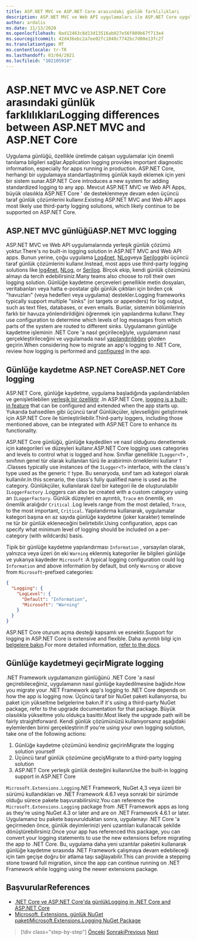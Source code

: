 ```yaml
---
title: ASP.NET MVC ve ASP.NET Core arasındaki günlük farklılıkları
description: ASP.NET MVC ve Web API uygulamaları ile ASP.NET Core uygulamalar arasında nasıl farklı günlüğe kaydedilir?
author: ardalis
ms.date: 11/13/2020
ms.openlocfilehash: 0ad12463c8d13d13516ab027e56f809b67f713e4
ms.sourcegitcommit: 42d436ebc2a7ee02fc1848c7742bc7d80e13fc2f
ms.translationtype: MT
ms.contentlocale: tr-TR
ms.lasthandoff: 03/04/2021
ms.locfileid: "102105910"
---
```

# <a name="logging-differences-between-aspnet-mvc-and-aspnet-core"></a><span data-ttu-id="b16bc-103">ASP.NET MVC ve ASP.NET Core arasındaki günlük farklılıkları</span><span class="sxs-lookup"><span data-stu-id="b16bc-103">Logging differences between ASP.NET MVC and ASP.NET Core</span></span>

<span data-ttu-id="b16bc-104">Uygulama günlüğü, özellikle üretimde çalışan uygulamalar için önemli tanılama bilgileri sağlar.</span><span class="sxs-lookup"><span data-stu-id="b16bc-104">Application logging provides important diagnostic information, especially for apps running in production.</span></span> <span data-ttu-id="b16bc-105">ASP.NET Core, herhangi bir uygulamaya standartlaştırılmış günlük kaydı eklemek için yeni bir sistem sunar.</span><span class="sxs-lookup"><span data-stu-id="b16bc-105">ASP.NET Core introduces a new system for adding standardized logging to any app.</span></span> <span data-ttu-id="b16bc-106">Mevcut ASP.NET MVC ve Web API Apps, büyük olasılıkla ASP.NET Core ' de desteklenmeye devam eden üçüncü taraf günlük çözümlerini kullanır.</span><span class="sxs-lookup"><span data-stu-id="b16bc-106">Existing ASP.NET MVC and Web API apps most likely use third-party logging solutions, which likely continue to be supported on ASP.NET Core.</span></span>

## <a name="aspnet-mvc-logging"></a><span data-ttu-id="b16bc-107">ASP.NET MVC günlüğü</span><span class="sxs-lookup"><span data-stu-id="b16bc-107">ASP.NET MVC logging</span></span>

<span data-ttu-id="b16bc-108">ASP.NET MVC ve Web API uygulamalarında yerleşik günlük çözümü yoktur.</span><span class="sxs-lookup"><span data-stu-id="b16bc-108">There's no built-in logging solution in ASP.NET MVC and Web API apps.</span></span> <span data-ttu-id="b16bc-109">Bunun yerine, çoğu uygulama [Log4net](https://www.nuget.org/packages/log4net/), [NLog](https://www.nuget.org/packages/NLog/)veya [Serilog](https://www.nuget.org/packages/Serilog)gibi üçüncü taraf günlük çözümlerini kullanır.</span><span class="sxs-lookup"><span data-stu-id="b16bc-109">Instead, most apps use third-party logging solutions like [log4net](https://www.nuget.org/packages/log4net/), [NLog](https://www.nuget.org/packages/NLog/), or [Serilog](https://www.nuget.org/packages/Serilog).</span></span> <span data-ttu-id="b16bc-110">Birçok ekip, kendi günlük çözümünü almayı da tercih edebilirsiniz.</span><span class="sxs-lookup"><span data-stu-id="b16bc-110">Many teams also choose to roll their own logging solution.</span></span> <span data-ttu-id="b16bc-111">Günlüğe kaydetme çerçeveleri genellikle metin dosyaları, veritabanları veya hatta e-postalar gibi günlük çıktıları için birden çok "havuzları" (veya hedefleri veya uygulama) destekler.</span><span class="sxs-lookup"><span data-stu-id="b16bc-111">Logging frameworks typically support multiple "sinks" (or targets or appenders) for log output, such as text files, databases, or even emails.</span></span> <span data-ttu-id="b16bc-112">Bunlar, sistemin bölümlerinin farklı bir havuza yönlendirildiğini öğrenmek için yapılandırma kullanır.</span><span class="sxs-lookup"><span data-stu-id="b16bc-112">They use configuration to determine which levels of log messages from which parts of the system are routed to different sinks.</span></span> <span data-ttu-id="b16bc-113">Uygulamanın günlüğe kaydetme işleminin .NET Core 'a nasıl geçirileceğiyle, uygulamanın nasıl gerçekleştirileceğini ve uygulamada nasıl [yapılandırıldığını](configuration-differences.md) gözden geçirin.</span><span class="sxs-lookup"><span data-stu-id="b16bc-113">When considering how to migrate an app's logging to .NET Core, review how logging is performed and [configured](configuration-differences.md) in the app.</span></span>

## <a name="aspnet-core-logging"></a><span data-ttu-id="b16bc-114">Günlüğe kaydetme ASP.NET Core</span><span class="sxs-lookup"><span data-stu-id="b16bc-114">ASP.NET Core logging</span></span>

<span data-ttu-id="b16bc-115">ASP.NET Core, günlüğe kaydetme, uygulama başladığında yapılandırılabilen ve genişletilebilen [yerleşik bir özelliktir](/aspnet/core/fundamentals/logging/) .</span><span class="sxs-lookup"><span data-stu-id="b16bc-115">In ASP.NET Core, [logging is a built-in feature](/aspnet/core/fundamentals/logging/) that can be configured and extended when the app starts up.</span></span> <span data-ttu-id="b16bc-116">Yukarıda bahsedilen gibi üçüncü taraf Günlükçüler, işlevselliğini geliştirmek için ASP.NET Core ile tümleştirilebilir.</span><span class="sxs-lookup"><span data-stu-id="b16bc-116">Third-party loggers, including those mentioned above, can be integrated with ASP.NET Core to enhance its functionality.</span></span>

<span data-ttu-id="b16bc-117">ASP.NET Core günlüğü, günlüğe kaydedilen ve nasıl olduğunu denetlemek için kategorileri ve düzeyleri kullanır.</span><span class="sxs-lookup"><span data-stu-id="b16bc-117">ASP.NET Core logging uses categories and levels to control what is logged and how.</span></span> <span data-ttu-id="b16bc-118">Sınıflar genellikle `ILogger<T>` , sınıfının genel tür olarak kullanılan türü ile arabirimin örneklerini kullanır `T` .</span><span class="sxs-lookup"><span data-stu-id="b16bc-118">Classes typically use instances of the `ILogger<T>` interface, with the class's type used as the generic `T` type.</span></span> <span data-ttu-id="b16bc-119">Bu senaryoda, sınıf tam adı kategori olarak kullanılır.</span><span class="sxs-lookup"><span data-stu-id="b16bc-119">In this scenario, the class's fully qualified name is used as the category.</span></span> <span data-ttu-id="b16bc-120">Günlükçüler, kullanılarak özel bir kategori ile de oluşturulabilir `ILoggerFactory` .</span><span class="sxs-lookup"><span data-stu-id="b16bc-120">Loggers can also be created with a custom category using an `ILoggerFactory`.</span></span> <span data-ttu-id="b16bc-121">Günlük düzeyleri en ayrıntılı, `Trace` en önemlik, en önemlik aralığıdır `Critical` .</span><span class="sxs-lookup"><span data-stu-id="b16bc-121">Log levels range from the most detailed, `Trace`, to the most important, `Critical`.</span></span> <span data-ttu-id="b16bc-122">Yapılandırma kullanarak, uygulamalar kategori başına en az sayıda günlüğe kaydetme (joker karakter) temelinde ne tür bir günlük ekleneceğini belirtebilir.</span><span class="sxs-lookup"><span data-stu-id="b16bc-122">Using configuration, apps can specify what minimum level of logging should be included on a per-category (with wildcards) basis.</span></span>

<span data-ttu-id="b16bc-123">Tipik bir günlüğe kaydetme yapılandırması `Information` , varsayılan olarak, yalnızca veya üzeri ön eki `Warning` eklenmiş kategoriler ile bilgileri günlüğe ve yukarıya kaydeder `Microsoft` :</span><span class="sxs-lookup"><span data-stu-id="b16bc-123">A typical logging configuration could log `Information` and above information by default, but only `Warning` or above from `Microsoft`-prefixed categories:</span></span>

```json
{
  "Logging": {
    "LogLevel": {
      "Default": "Information",
      "Microsoft": "Warning"
    }
  }
}
```

<span data-ttu-id="b16bc-124">ASP.NET Core oturum açma desteği kapsamlı ve esnektir.</span><span class="sxs-lookup"><span data-stu-id="b16bc-124">Support for logging in ASP.NET Core is extensive and flexible.</span></span> <span data-ttu-id="b16bc-125">Daha ayrıntılı bilgi için [belgelere bakın](/aspnet/core/fundamentals/logging/).</span><span class="sxs-lookup"><span data-stu-id="b16bc-125">For more detailed information, [refer to the docs](/aspnet/core/fundamentals/logging/).</span></span>

## <a name="migrate-logging"></a><span data-ttu-id="b16bc-126">Günlüğe kaydetmeyi geçir</span><span class="sxs-lookup"><span data-stu-id="b16bc-126">Migrate logging</span></span>

<span data-ttu-id="b16bc-127">.NET Framework uygulamanızın günlüğünü .NET Core 'a nasıl geçirebileceğiniz, uygulamanın nasıl günlüğe kaydedilmesine bağlıdır.</span><span class="sxs-lookup"><span data-stu-id="b16bc-127">How you migrate your .NET Framework app's logging to .NET Core depends on how the app is logging now.</span></span> <span data-ttu-id="b16bc-128">Üçüncü taraf bir NuGet paketi kullanıyorsa, bu paket için yükseltme belgelerine bakın.</span><span class="sxs-lookup"><span data-stu-id="b16bc-128">If it's using a third-party NuGet package, refer to the upgrade documentation for that package.</span></span> <span data-ttu-id="b16bc-129">Büyük olasılıkla yükseltme yolu oldukça basittir.</span><span class="sxs-lookup"><span data-stu-id="b16bc-129">Most likely the upgrade path will be fairly straightforward.</span></span> <span data-ttu-id="b16bc-130">Kendi günlük çözümünüzü kullanıyorsanız aşağıdaki eylemlerden birini gerçekleştirin:</span><span class="sxs-lookup"><span data-stu-id="b16bc-130">If you're using your own logging solution, take one of the following actions:</span></span>

1. <span data-ttu-id="b16bc-131">Günlüğe kaydetme çözümünü kendiniz geçirin</span><span class="sxs-lookup"><span data-stu-id="b16bc-131">Migrate the logging solution yourself</span></span>
1. <span data-ttu-id="b16bc-132">Üçüncü taraf günlük çözümüne geçiş</span><span class="sxs-lookup"><span data-stu-id="b16bc-132">Migrate to a third-party logging solution</span></span>
1. <span data-ttu-id="b16bc-133">ASP.NET Core yerleşik günlük desteğini kullanın</span><span class="sxs-lookup"><span data-stu-id="b16bc-133">Use the built-in logging support in ASP.NET Core</span></span>

<span data-ttu-id="b16bc-134">`Microsoft.Extensions.Logging`.NET Framework, NuGet 4,3 veya üzeri bir sürümü kullandıkları ve .NET Framework 4.6.1 veya sonraki bir sürümde olduğu sürece pakete başvurabilirsiniz.</span><span class="sxs-lookup"><span data-stu-id="b16bc-134">You can reference the `Microsoft.Extensions.Logging` package from .NET Framework apps as long as they're using NuGet 4.3 or later and are on .NET Framework 4.6.1 or later.</span></span> <span data-ttu-id="b16bc-135">Uygulamanız bu pakete başvurulduktan sonra, uygulamayı .NET Core 'a geçirmeden önce, günlük deyimlerinizi yeni uzantıları kullanacak şekilde dönüştürebilirsiniz.</span><span class="sxs-lookup"><span data-stu-id="b16bc-135">Once your app has referenced this package, you can convert your logging statements to use the new extensions before migrating the app to .NET Core.</span></span> <span data-ttu-id="b16bc-136">Bu, uygulama daha yeni uzantılar paketini kullanarak günlüğe kaydetme sırasında .NET Framework çalışmaya devam edebileceği için tam geçişe doğru bir atlama taşı sağlayabilir.</span><span class="sxs-lookup"><span data-stu-id="b16bc-136">This can provide a stepping stone toward full migration, since the app can continue running on .NET Framework while logging using the newer extensions package.</span></span>

## <a name="references"></a><span data-ttu-id="b16bc-137">Başvurular</span><span class="sxs-lookup"><span data-stu-id="b16bc-137">References</span></span>

- [<span data-ttu-id="b16bc-138">.NET Core ve ASP.NET Core'da günlük</span><span class="sxs-lookup"><span data-stu-id="b16bc-138">Logging in .NET Core and ASP.NET Core</span></span>](/aspnet/core/fundamentals/logging/)
- [<span data-ttu-id="b16bc-139">Microsoft. Extensions. günlük NuGet paketi</span><span class="sxs-lookup"><span data-stu-id="b16bc-139">Microsoft.Extensions.Logging NuGet Package</span></span>](https://www.nuget.org/packages/microsoft.extensions.logging/)

>[!div class="step-by-step"]
><span data-ttu-id="b16bc-140">[Önceki](middleware-modules-handlers.md) 
> [Sonraki](routing-differences.md)</span><span class="sxs-lookup"><span data-stu-id="b16bc-140">[Previous](middleware-modules-handlers.md)
[Next](routing-differences.md)</span></span>
